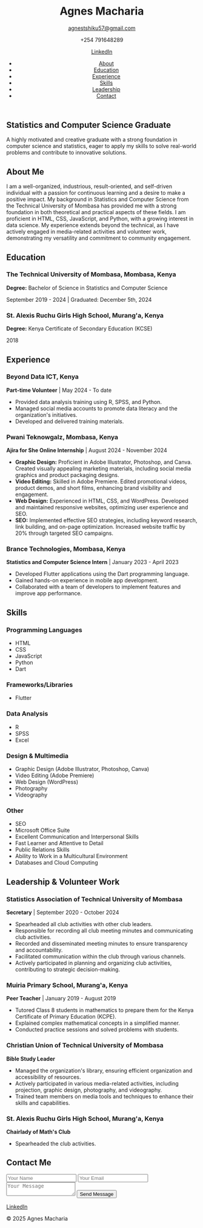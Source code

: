 
 <html lang="en">
 <head>
  <meta charset="UTF-8">
  <meta name="viewport" content="width=device-width, initial-scale=1.0">
  <title>Agnes Macharia - cv</title>
  <link rel="stylesheet" href="wanjiku.css">
  <link rel="stylesheet" href="https://cdnjs.cloudflare.com/ajax/libs/font-awesome/6.0.0/css/all.min.css" integrity="sha512-9usAa10IRO0HhonpyAIVpjrylPvoDwiPUiKdWk5t3PyolY1cOd4DSE0Ga+ri4AuTroPR5aQvXU9xC6qOPnzFeg==" crossorigin="anonymous" referrerpolicy="no-referrer" />
 </head>
 <body>
  <header>
  <div class="header-content">
   <h1>Agnes Macharia</h1>
   <div class="contact-header">
    <p><i class="fas fa-envelope"></i> <a href="mailto:agnestshiku57@gmail.com">agnestshiku57@gmail.com</a></p>
    <p><i class="fas fa-phone"></i> +254 791648289</p>
    <p><i class="fab fa-linkedin"></i> <a href="https://www.linkedin.com/in/agnesmacharia" target="_blank">LinkedIn</a></p>
   </div>
   <nav>
    <ul>
     <li><a href="#about">About</a></li>
     <li><a href="#education">Education</a></li>
     <li><a href="#experience">Experience</a></li>
     <li><a href="#skills">Skills</a></li>
     <li><a href="#leadership">Leadership</a></li>
     <li><a href="#contact">Contact</a></li>
    </ul>
   </nav>
  </div>
  </header>

  <section id="hero">
  <div class="hero-content">
   <h2>Statistics and Computer Science Graduate</h2>
   <p>A highly motivated and creative graduate with a strong foundation in computer science and statistics, eager to apply my skills to solve real-world problems and contribute to innovative solutions.</p>
  </div>
  </section>

  <section id="about">
  <div class="section-content">
   <h2>About Me</h2>
   <p>I am a well-organized, industrious, result-oriented, and self-driven individual with a passion for continuous learning and a desire to make a positive impact. My background in Statistics and Computer Science from the Technical University of Mombasa has provided me with a strong foundation in both theoretical and practical aspects of these fields. I am proficient in HTML, CSS, JavaScript, and Python, with a growing interest in data science. My experience extends beyond the technical, as I have actively engaged in media-related activities and volunteer work, demonstrating my versatility and commitment to community engagement.</p>
  </div>
  </section>

  <section id="education">
  <div class="section-content">
   <h2>Education</h2>
   <div class="education-item">
    <h3>The Technical University of Mombasa, Mombasa, Kenya</h3>
    <p><strong>Degree:</strong> Bachelor of Science in Statistics and Computer Science</p>
    <p>September 2019 - 2024 | Graduated: December 5th, 2024</p>
   </div>
   <div class="education-item">
    <h3>St. Alexis Ruchu Girls High School, Murang'a, Kenya</h3>
    <p><strong>Degree:</strong> Kenya Certificate of Secondary Education (KCSE)</p>
    <p>2018</p>
   </div>
  </div>
  </section>

  <section id="experience">
  <div class="section-content">
   <h2>Experience</h2>
   <div class="experience-item">
    <h3>Beyond Data ICT, Kenya</h3>
    <p><strong>Part-time Volunteer</strong> | May 2024 - To date</p>
    <ul>
     <li>Provided data analysis training using R, SPSS, and Python.</li>
     <li>Managed social media accounts to promote data literacy and the organization's initiatives.</li>
     <li>Developed and delivered training materials.</li>
    </ul>
   </div>
   <div class="experience-item">
    <h3>Pwani Teknowgalz, Mombasa, Kenya</h3>
    <p><strong>Ajira for She Online Internship</strong> | August 2024 - November 2024</p>
    <ul>
     <li><strong>Graphic Design:</strong> Proficient in Adobe Illustrator, Photoshop, and Canva. Created visually appealing marketing materials, including social media graphics and product packaging designs.</li>
     <li><strong>Video Editing:</strong> Skilled in Adobe Premiere. Edited promotional videos, product demos, and short films, enhancing brand visibility and engagement.</li>
     <li><strong>Web Design:</strong> Experienced in HTML, CSS, and WordPress. Developed and maintained responsive websites, optimizing user experience and SEO.</li>
     <li><strong>SEO:</strong> Implemented effective SEO strategies, including keyword research, link building, and on-page optimization. Increased website traffic by 20% through targeted SEO campaigns.</li>
    </ul>
   </div>
   <div class="experience-item">
    <h3>Brance Technologies, Mombasa, Kenya</h3>
    <p><strong>Statistics and Computer Science Intern</strong> | January 2023 - April 2023</p>
    <ul>
     <li>Developed Flutter applications using the Dart programming language.</li>
     <li>Gained hands-on experience in mobile app development.</li>
     <li>Collaborated with a team of developers to implement features and improve app performance.</li>
    </ul>
   </div>
  </div>
  </section>

  <section id="skills">
  <div class="section-content">
   <h2>Skills</h2>
   <div class="skills-category">
    <h3>Programming Languages</h3>
    <ul>
     <li>HTML</li>
     <li>CSS</li>
     <li>JavaScript</li>
     <li>Python</li>
     <li>Dart</li>
    </ul>
   </div>
   <div class="skills-category">
    <h3>Frameworks/Libraries</h3>
    <ul>
     <li>Flutter</li>
    </ul>
   </div>
   <div class="skills-category">
    <h3>Data Analysis</h3>
    <ul>
     <li>R</li>
     <li>SPSS</li>
     <li>Excel</li>
    </ul>
   </div>
   <div class="skills-category">
    <h3>Design & Multimedia</h3>
    <ul>
     <li>Graphic Design (Adobe Illustrator, Photoshop, Canva)</li>
     <li>Video Editing (Adobe Premiere)</li>
     <li>Web Design (WordPress)</li>
     <li>Photography</li>
     <li>Videography</li>
    </ul>
   </div>
   <div class="skills-category">
    <h3>Other</h3>
    <ul>
     <li>SEO</li>
     <li>Microsoft Office Suite</li>
     <li>Excellent Communication and Interpersonal Skills</li>
     <li>Fast Learner and Attentive to Detail</li>
     <li>Public Relations Skills</li>
     <li>Ability to Work in a Multicultural Environment</li>
     <li>Databases and Cloud Computing</li>
    </ul>
   </div>
  </div>
  </section>

  <section id="leadership">
  <div class="section-content">
   <h2>Leadership & Volunteer Work</h2>
   <div class="leadership-item">
    <h3>Statistics Association of Technical University of Mombasa</h3>
    <p><strong>Secretary</strong> | September 2020 - October 2024</p>
    <ul>
     <li>Spearheaded all club activities with other club leaders.</li>
     <li>Responsible for recording all club meeting minutes and communicating club activities.</li>
     <li>Recorded and disseminated meeting minutes to ensure transparency and accountability.</li>
     <li>Facilitated communication within the club through various channels.</li>
     <li>Actively participated in planning and organizing club activities, contributing to strategic decision-making.</li>
    </ul>
   </div>
   <div class="leadership-item">
    <h3>Muiria Primary School, Murang'a, Kenya</h3>
    <p><strong>Peer Teacher</strong> | January 2019 - August 2019</p>
    <ul>
     <li>Tutored Class 8 students in mathematics to prepare them for the Kenya Certificate of Primary Education (KCPE).</li>
     <li>Explained complex mathematical concepts in a simplified manner.</li>
     <li>Conducted practice sessions and solved problems with students.</li>
    </ul>
   </div>
   <div class="leadership-item">
    <h3>Christian Union of Technical University of Mombasa</h3>
    <p><strong>Bible Study Leader</strong></p>
    <ul>
     <li>Managed the organization's library, ensuring efficient organization and accessibility of resources.</li>
     <li>Actively participated in various media-related activities, including projection, graphic design, photography, and videography.</li>
     <li>Trained team members on media tools and techniques to enhance their skills and capabilities.</li>
    </ul>
   </div>
   <div class="leadership-item">
    <h3>St. Alexis Ruchu Girls High School, Murang'a, Kenya</h3>
    <p><strong>Chairlady of Math's Club</strong></p>
    <ul>
     <li>Spearheaded the club activities.</li>
    </ul>
   </div>
  </div>
  </section>

  <section id="contact">
  <div class="section-content">
   <h2>Contact Me</h2>
   <form class="contact-form">
    <input type="text" placeholder="Your Name">
    <input type="email" placeholder="Your Email">
    <textarea placeholder="Your Message"></textarea>
    <button type="submit">Send Message</button>
   </form>
   <div class="contact-links">
    <a href="https://www.linkedin.com/in/agnesmacharia">LinkedIn</a>
    </div>
  </div>
  </section>

  <footer>
  <p>&copy; 2025 Agnes Macharia</p>
  </footer>

  <script>
  //   Optional JavaScript for interactivity (e.g., smooth scrolling)
  document.querySelectorAll('a[href^="#"]').forEach(anchor => {
   anchor.addEventListener('click', function (e) {
    e.preventDefault();

    document.querySelector(this.getAttribute('href')).scrollIntoView({
     behavior: 'smooth'
    });
   });
  });
  </script>
 </body>
 </html>
